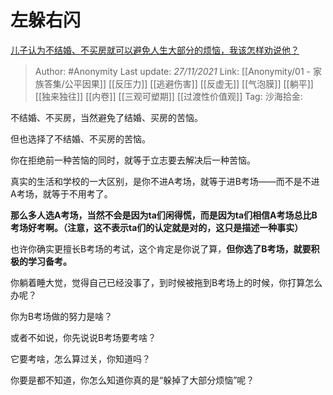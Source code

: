 # 左躲右闪
[儿子认为不结婚、不买房就可以避免人生大部分的烦恼，我该怎样劝说他？](https://www.zhihu.com/question/435301966/answer/2245362452)

> Author: #Anonymity
> Last update: *27/11/2021*
> Link: [[Anonymity/01 - 家族答集/公平因果]]  [[反压力]] [[逃避伤害]] [[反虚无]] [[气泡膜]] [[躺平]] [[独来独往]] [[内卷]] [[三观可塑期]] [[过渡性价值观]]
> Tag:
> 沙海拾金:

不结婚、不买房，当然避免了结婚、买房的苦恼。

但也选择了不结婚、不买房的苦恼。

你在拒绝前一种苦恼的同时，就等于立志要去解决后一种苦恼。

真实的生活和学校的一大区别，是你不进A考场，就等于进B考场——而不是不进A考场，就等于不用考了。

**那么多人选A考场，当然不会是因为ta们闲得慌，而是因为ta们相信A考场总比B考场好考啊。（注意，这不表示ta们的认定就是对的，这只是描述一种事实）**

也许你确实更擅长B考场的考试，这个肯定是你说了算，**但你选了B考场，就要积极的学习备考。**

你躺着睡大觉，觉得自己已经没事了，到时候被拖到B考场上的时候，你打算怎么办呢？

你为B考场做的努力是啥？

或者不如说，你先说说B考场要考啥？

它要考啥，怎么算过关，你知道吗？

你要是都不知道，你怎么知道你真的是“躲掉了大部分烦恼”呢？
